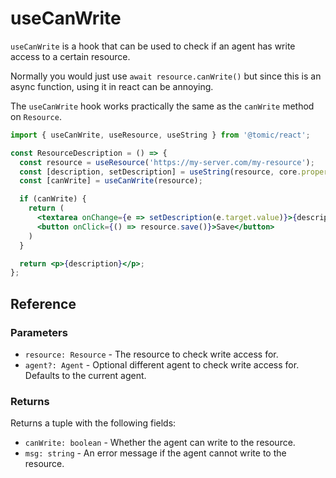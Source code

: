 # useCanWrite

`useCanWrite` is a hook that can be used to check if an agent has write access to a certain resource.

Normally you would just use `await resource.canWrite()` but since this is an async function, using it in react can be annoying.

The `useCanWrite` hook works practically the same as the `canWrite` method on `Resource`.

```jsx
import { useCanWrite, useResource, useString } from '@tomic/react';

const ResourceDescription = () => {
  const resource = useResource('https://my-server.com/my-resource');
  const [description, setDescription] = useString(resource, core.properties.description);
  const [canWrite] = useCanWrite(resource);

  if (canWrite) {
    return (
      <textarea onChange={e => setDescription(e.target.value)}>{description}</textarea>
      <button onClick={() => resource.save()}>Save</button>
    )
  }

  return <p>{description}</p>;
};
```

## Reference

### Parameters

- `resource: Resource` - The resource to check write access for.
- `agent?: Agent` - Optional different agent to check write access for. Defaults to the current agent.

### Returns

Returns a tuple with the following fields:

- `canWrite: boolean` - Whether the agent can write to the resource.
- `msg: string` - An error message if the agent cannot write to the resource.
